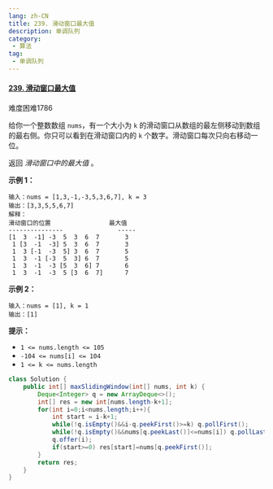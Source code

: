```yaml
---
lang: zh-CN
title: 239. 滑动窗口最大值
description: 单调队列
category: 
 - 算法
tag:
 - 单调队列
---
```


#### [239. 滑动窗口最大值](https://leetcode.cn/problems/sliding-window-maximum/)

难度困难1786

给你一个整数数组 `nums`，有一个大小为 `k` 的滑动窗口从数组的最左侧移动到数组的最右侧。你只可以看到在滑动窗口内的 `k` 个数字。滑动窗口每次只向右移动一位。

返回 *滑动窗口中的最大值* 。

 

**示例 1：**

```
输入：nums = [1,3,-1,-3,5,3,6,7], k = 3
输出：[3,3,5,5,6,7]
解释：
滑动窗口的位置                最大值
---------------               -----
[1  3  -1] -3  5  3  6  7       3
 1 [3  -1  -3] 5  3  6  7       3
 1  3 [-1  -3  5] 3  6  7       5
 1  3  -1 [-3  5  3] 6  7       5
 1  3  -1  -3 [5  3  6] 7       6
 1  3  -1  -3  5 [3  6  7]      7
```

**示例 2：**

```
输入：nums = [1], k = 1
输出：[1]
```

 

**提示：**

- `1 <= nums.length <= 105`
- `-104 <= nums[i] <= 104`
- `1 <= k <= nums.length`

```java
class Solution {
    public int[] maxSlidingWindow(int[] nums, int k) {
        Deque<Integer> q = new ArrayDeque<>();
        int[] res = new int[nums.length-k+1];
        for(int i=0;i<nums.length;i++){
            int start = i-k+1;
            while(!q.isEmpty()&&i-q.peekFirst()>=k) q.pollFirst();
            while(!q.isEmpty()&&nums[q.peekLast()]<=nums[i]) q.pollLast();
            q.offer(i);
            if(start>=0) res[start]=nums[q.peekFirst()];
        }
        return res;
    }
}
```

